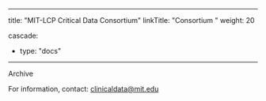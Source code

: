 
---
title: "MIT-LCP Critical Data Consortium"
linkTitle: "Consortium "
weight: 20

cascade:
- type: "docs"
---

Archive

For information, contact: clinicaldata@mit.edu
